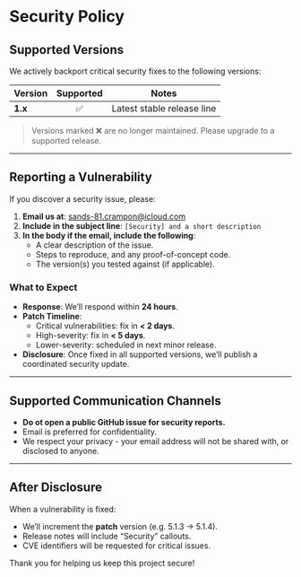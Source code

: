 # Security Policy

## Supported Versions

We actively backport critical security fixes to the following versions:

| Version   | Supported | Notes                      |
| --------- | :-------: | -------------------------- |
| **1.x**   | ✅         | Latest stable release line |

> Versions marked ❌ are no longer maintained. Please upgrade to a supported release.

---

## Reporting a Vulnerability

If you discover a security issue, please:

1. **Email us at**: sands-81.crampon@icloud.com  
2. **Include in the subject line**: `[Security] and a short description`  
3. **In the body if the email, include the following**:  
   - A clear description of the issue.  
   - Steps to reproduce, and any proof-of-concept code.  
   - The version(s) you tested against (if applicable).

### What to Expect

- **Response**: We’ll respond within **24 hours**.  
- **Patch Timeline**:  
  - Critical vulnerabilities: fix in **< 2 days**.  
  - High-severity: fix in **< 5 days**.  
  - Lower-severity: scheduled in next minor release.  
- **Disclosure**: Once fixed in all supported versions, we’ll publish a coordinated security update.

---

## Supported Communication Channels

- **Do ot open a public GitHub issue for security reports.**
- Email is preferred for confidentiality.
- We respect your privacy - your email address will not be shared with, or disclosed to anyone.

---

## After Disclosure

When a vulnerability is fixed:

- We’ll increment the **patch** version (e.g. 5.1.3 → 5.1.4).  
- Release notes will include “Security” callouts.  
- CVE identifiers will be requested for critical issues.

Thank you for helping us keep this project secure!  
